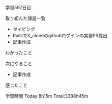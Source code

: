 学習597日目

取り組んだ課題一覧

- タイピング
- RailsでX_cloneのgithubログインの実装PR提出
 - 記事作成

わかったこと

次にやること

- 記事作成


感じたこと

学習時間 Today:8h15m Total:3388h45m